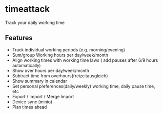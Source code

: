 # timeattack
Track your daily working time

## Features
* Track individual working periods (e.g. morning/evening)
* Sum/group Working hours per day/week/month
* Align working times with working time laws ( add pauses after 6/9 hours automatically)
* Show over hours per day/week/month
* Subtract time from overhours(freizeitausgleich)
* Show summary in calendar
* Set personal preferences(daily/weekly) working time, daily pause time, etc
* Export / Import / Merge Import
* Device sync (minio)
* Plan times ahead
